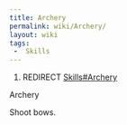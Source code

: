 ```yaml
---
title: Archery
permalink: wiki/Archery/
layout: wiki
tags:
 -  Skills
---
```


1.  REDIRECT [Skills\#Archery](/keeperrl_wiki/Skills#Archery "wikilink")

Archery

Shoot bows.
